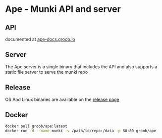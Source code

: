 # Ape - Munki API and server

## API 
documented at [ape-docs.groob.io](http://ape-docs.groob.io)

## Server
The Ape server is a single binary that includes the API and also supports a static file server to serve the munki repo 

## Release

OS And Linux binaries are available on the [release page](https://github.com/groob/ape/releases/)

## Docker

```bash
docker pull groob/ape:latest
docker run -d --name munki -v /path/to/repo:/data -p 80:80 groob/ape
```
